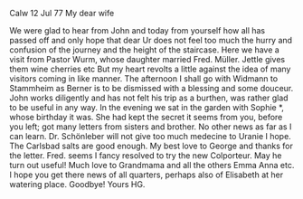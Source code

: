  Calw 12 Jul 77
My dear wife

We were glad to hear from John and today from yourself how all has passed off and only hope that dear Ur does not feel too much the hurry and confusion of the journey and the height of the staircase. Here we have a visit from Pastor Wurm, whose daughter married Fred. Müller. Jettle gives them wine cherries etc But my heart revolts a little against the idea of many visitors coming in like manner. The afternoon I shall go with Widmann to Stammheim as Berner is to be dismissed with a blessing and some douceur. John works diligently and has not felt his trip as a burthen, was rather glad to be useful in any way. In the evening we sat in the garden with Sophie <Dorsch>*, whose birthday it was. She had kept the secret it seems from you, before you left; got many letters from sisters and brother. No other news as far as I can learn. Dr. Schönleber will not give too much medecine to Uranie I hope. The Carlsbad salts are good enough. 
My best love to George and thanks for the letter. Fred. seems I fancy resolved to try the new Colporteur. May he turn out useful! Much love to Grandmama and all the others Emma Anna etc. I hope you get there news of all quarters, perhaps also of Elisabeth at her watering place. Goodbye!  Yours HG.
